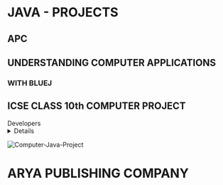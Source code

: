 # JAVA - PROJECTS
## APC
## UNDERSTANDING COMPUTER APPLICATIONS
### WITH BLUEJ
## ICSE CLASS 10th COMPUTER PROJECT
<summary>Developers</summary>
<details>
  <code>Vijay Kumar Panday</code> & <code>Dilip Kumar Dey</code>
</details>
  
  
![Computer-Java-Project](https://telegra.ph/file/57c67f575eb0f1198e5a4.jpg)

# ARYA PUBLISHING COMPANY
